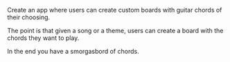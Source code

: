 Create an app where users can create custom boards with guitar chords of their choosing.

The point is that given a song or a theme, users can create a board with the chords they want to play.

In the end you have a smorgasbord of chords.
